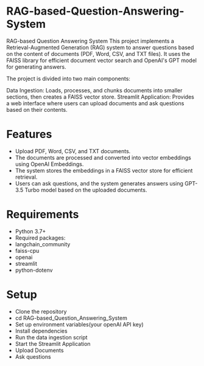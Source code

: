 # RAG-based-Question-Answering-System
RAG-based Question Answering System
This project implements a Retrieval-Augmented Generation (RAG) system to answer questions based on the content of documents (PDF, Word, CSV, and TXT files). It uses the FAISS library for efficient document vector search and OpenAI's GPT model for generating answers.

The project is divided into two main components:

Data Ingestion: Loads, processes, and chunks documents into smaller sections, then creates a FAISS vector store.
Streamlit Application: Provides a web interface where users can upload documents and ask questions based on their contents.

# Features
- Upload PDF, Word, CSV, and TXT documents.
- The documents are processed and converted into vector embeddings using OpenAI Embeddings.
- The system stores the embeddings in a FAISS vector store for efficient retrieval.
- Users can ask questions, and the system generates answers using GPT-3.5 Turbo model based on the uploaded documents.

# Requirements
- Python 3.7+
- Required packages:
- langchain_community
- faiss-cpu
- openai
- streamlit
- python-dotenv

# Setup

- Clone the repository
- cd RAG-based_Question_Answering_System
- Set up environment variables(your openAI API key)
- Install dependencies
- Run the data ingestion script
- Start the Streamlit Application
- Upload Documents
- Ask questions
